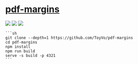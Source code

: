# [pdf-margins](https://github.com/ToyVo/pdf-margins)

![](https://img.shields.io/github/license/ToyVo/pdf-margins?style=flat-square) ![](https://img.shields.io/github/last-commit/scillidan/pdf-margins/main?label=last%20commit%20(fork)&style=flat-square) ![](https://img.shields.io/badge/Vercel-black?style=flat&logo=Vercel&logoColor=white)

````{tab} From source
```sh
git clone --depth=1 https://github.com/ToyVo/pdf-margins
cd pdf-margins
npm install
npm run build
serve -s build -p 4321
```
````
